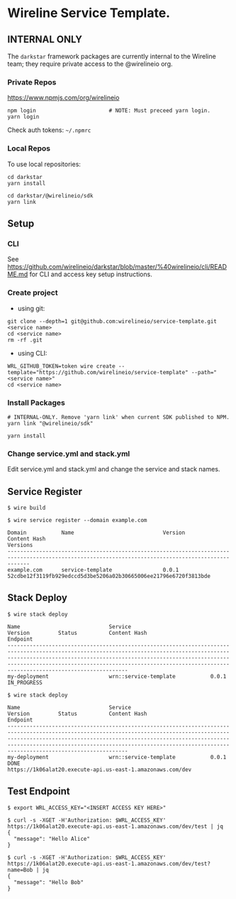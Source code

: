 # Wireline Service Template.

## INTERNAL ONLY

The `darkstar` framework packages are currently internal to the Wireline team; they require private access to the @wirelineio org.

### Private Repos

https://www.npmjs.com/org/wirelineio

~~~~
npm login                       # NOTE: Must preceed yarn login.
yarn login
~~~~

Check auth tokens: `~/.npmrc`


### Local Repos

To use local repositories:

~~~~
cd darkstar
yarn install

cd darkstar/@wirelineio/sdk
yarn link
~~~~


## Setup

### CLI

See https://github.com/wirelineio/darkstar/blob/master/%40wirelineio/cli/README.md for CLI and access key setup instructions.

### Create project

- using git:

```
git clone --depth=1 git@github.com:wirelineio/service-template.git <service name>
cd <service name>
rm -rf .git
```
- using CLI:

```
WRL_GITHUB_TOKEN=token wire create --template="https://github.com/wirelineio/service-template" --path="<service name>"
cd <service name>
```

### Install Packages
```
# INTERNAL-ONLY. Remove 'yarn link' when current SDK published to NPM.
yarn link "@wirelineio/sdk"
```

```
yarn install
```

### Change service.yml and stack.yml

Edit service.yml and stack.yml and change the service and stack names.

## Service Register

```
$ wire build
```

```
$ wire service register --domain example.com

Domain           Name                            Version         Content Hash                                                            Versions
---------------------------------------------------------------------------------------------------------------------------------------------------
example.com      service-template                0.0.1           52cdbe12f3119fb929edccd5d3be5206a02b30665006ee21796e6720f3813bde
```

## Stack Deploy

```
$ wire stack deploy

Name                            Service                         Version         Status          Content Hash                                                            Endpoint
------------------------------------------------------------------------------------------------------------------------------------------------------------------------------------------------------------------------------------------------------------------------------------------------------------------------------
my-deployment                   wrn::service-template           0.0.1           IN_PROGRESS
```

```
$ wire stack deploy

Name                            Service                         Version         Status          Content Hash                                                            Endpoint
------------------------------------------------------------------------------------------------------------------------------------------------------------------------------------------------------------------------------------------------------------------------------------------------------------------------------
my-deployment                   wrn::service-template           0.0.1           DONE                                                                                    https://1k06alat20.execute-api.us-east-1.amazonaws.com/dev
```

## Test Endpoint

```
$ export WRL_ACCESS_KEY="<INSERT ACCESS KEY HERE>"

$ curl -s -XGET -H'Authorization: $WRL_ACCESS_KEY' https://1k06alat20.execute-api.us-east-1.amazonaws.com/dev/test | jq
{
  "message": "Hello Alice"
}

$ curl -s -XGET -H'Authorization: $WRL_ACCESS_KEY' https://1k06alat20.execute-api.us-east-1.amazonaws.com/dev/test?name=Bob | jq
{
  "message": "Hello Bob"
}
```



